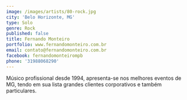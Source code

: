 ```yaml
---
image: /images/artists/80-rock.jpg
city: 'Belo Horizonte, MG'
type: Solo
genre: Rock
published: false
title: Fernando Monteiro
portfolio: www.fernandomonteiro.com.br
email: contato@fernandomonteiro.com.br
facebook: fernandomonteirompb
phone: '31988068290'
---
```

Músico profissional desde 1994, apresenta-se nos melhores eventos de MG, tendo em sua lista grandes clientes corporativos e também particulares. 
